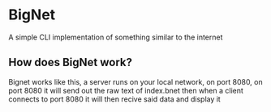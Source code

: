 # BigNet
A simple CLI implementation of something similar to the internet
## How does BigNet work?
Bignet works like this, a server runs on your local network, on port 8080, on port 8080 it will send out the raw text of index.bnet then when a client connects to port 8080 it will then recive said data and display it